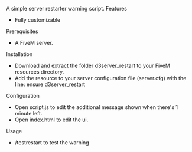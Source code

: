 A simple server restarter warning script.
Features

- Fully customizable

Prerequisites

- A FiveM server.

Installation

- Download and extract the folder d3server_restart to your FiveM resources directory.
- Add the resource to your server configuration file (server.cfg) with the line: ensure d3server_restart

Configuration

- Open script.js to edit the additional message shown when there's 1 minute left.
- Open index.html to edit the ui.

Usage

- /testrestart to test the warning
